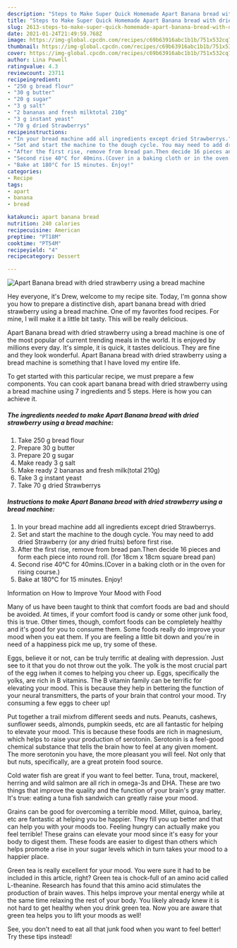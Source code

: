 ```yaml
---
description: "Steps to Make Super Quick Homemade Apart Banana bread with dried strawberry using a bread machine"
title: "Steps to Make Super Quick Homemade Apart Banana bread with dried strawberry using a bread machine"
slug: 2613-steps-to-make-super-quick-homemade-apart-banana-bread-with-dried-strawberry-using-a-bread-machine
date: 2021-01-24T21:49:59.768Z
image: https://img-global.cpcdn.com/recipes/c69b63916abc1b1b/751x532cq70/apart-banana-bread-with-dried-strawberry-using-a-bread-machine-recipe-main-photo.jpg
thumbnail: https://img-global.cpcdn.com/recipes/c69b63916abc1b1b/751x532cq70/apart-banana-bread-with-dried-strawberry-using-a-bread-machine-recipe-main-photo.jpg
cover: https://img-global.cpcdn.com/recipes/c69b63916abc1b1b/751x532cq70/apart-banana-bread-with-dried-strawberry-using-a-bread-machine-recipe-main-photo.jpg
author: Lina Powell
ratingvalue: 4.3
reviewcount: 23711
recipeingredient:
- "250 g bread flour"
- "30 g butter"
- "20 g sugar"
- "3 g salt"
- "2 bananas and fresh milktotal 210g"
- "3 g instant yeast"
- "70 g dried Strawberrys"
recipeinstructions:
- "In your bread machine add all ingredients except dried Strawberrys."
- "Set and start the machine to the dough cycle. You may need to add dried Strawberry (or any dried fruits) before first rise."
- "After the first rise, remove from bread pan.Then decide 16 pieces and form each piece into round roll. (for 18cm x 18cm square bread pan)"
- "Second rise 40°C for 40mins.(Cover in a baking cloth or in the oven for rising course.)"
- "Bake at 180°C for 15 minutes. Enjoy!"
categories:
- Recipe
tags:
- apart
- banana
- bread

katakunci: apart banana bread 
nutrition: 240 calories
recipecuisine: American
preptime: "PT18M"
cooktime: "PT54M"
recipeyield: "4"
recipecategory: Dessert

---
```



![Apart Banana bread with dried strawberry using a bread machine](https://img-global.cpcdn.com/recipes/c69b63916abc1b1b/751x532cq70/apart-banana-bread-with-dried-strawberry-using-a-bread-machine-recipe-main-photo.jpg)

Hey everyone, it's Drew, welcome to my recipe site. Today, I'm gonna show you how to prepare a distinctive dish, apart banana bread with dried strawberry using a bread machine. One of my favorites food recipes. For mine, I will make it a little bit tasty. This will be really delicious.

Apart Banana bread with dried strawberry using a bread machine is one of the most popular of current trending meals in the world. It is enjoyed by millions every day. It's simple, it is quick, it tastes delicious. They are fine and they look wonderful. Apart Banana bread with dried strawberry using a bread machine is something that I have loved my entire life.




To get started with this particular recipe, we must prepare a few components. You can cook apart banana bread with dried strawberry using a bread machine using 7 ingredients and 5 steps. Here is how you can achieve it.

<!--inarticleads1-->

##### The ingredients needed to make Apart Banana bread with dried strawberry using a bread machine:

1. Take 250 g bread flour
1. Prepare 30 g butter
1. Prepare 20 g sugar
1. Make ready 3 g salt
1. Make ready 2 bananas and fresh milk(total 210g)
1. Take 3 g instant yeast
1. Take 70 g dried Strawberrys




<!--inarticleads2-->

##### Instructions to make Apart Banana bread with dried strawberry using a bread machine:

1. In your bread machine add all ingredients except dried Strawberrys.
1. Set and start the machine to the dough cycle. You may need to add dried Strawberry (or any dried fruits) before first rise.
1. After the first rise, remove from bread pan.Then decide 16 pieces and form each piece into round roll. (for 18cm x 18cm square bread pan)
1. Second rise 40°C for 40mins.(Cover in a baking cloth or in the oven for rising course.)
1. Bake at 180°C for 15 minutes. Enjoy!




Information on How to Improve Your Mood with Food


Many of us have been taught to think that comfort foods are bad and should be avoided. At times, if your comfort food is candy or some other junk food, this is true. Other times, though, comfort foods can be completely healthy and it's good for you to consume them. Some foods really do improve your mood when you eat them. If you are feeling a little bit down and you're in need of a happiness pick me up, try some of these.

Eggs, believe it or not, can be truly terrific at dealing with depression. Just see to it that you do not throw out the yolk. The yolk is the most crucial part of the egg iwhen it comes to helping you cheer up. Eggs, specifically the yolks, are rich in B vitamins. The B vitamin family can be terrific for elevating your mood. This is because they help in bettering the function of your neural transmitters, the parts of your brain that control your mood. Try consuming a few eggs to cheer up!

Put together a trail mixfrom different seeds and nuts. Peanuts, cashews, sunflower seeds, almonds, pumpkin seeds, etc are all fantastic for helping to elevate your mood. This is because these foods are rich in magnesium, which helps to raise your production of serotonin. Serotonin is a feel-good chemical substance that tells the brain how to feel at any given moment. The more serotonin you have, the more pleasant you will feel. Not only that but nuts, specifically, are a great protein food source.

Cold water fish are great if you want to feel better. Tuna, trout, mackerel, herring and wild salmon are all rich in omega-3s and DHA. These are two things that improve the quality and the function of your brain's gray matter. It's true: eating a tuna fish sandwich can greatly raise your mood. 

Grains can be good for overcoming a terrible mood. Millet, quinoa, barley, etc are fantastic at helping you be happier. They fill you up better and that can help you with your moods too. Feeling hungry can actually make you feel terrible! These grains can elevate your mood since it's easy for your body to digest them. These foods are easier to digest than others which helps promote a rise in your sugar levels which in turn takes your mood to a happier place.

Green tea is really excellent for your mood. You were sure it had to be included in this article, right? Green tea is chock-full of an amino acid called L-theanine. Research has found that this amino acid stimulates the production of brain waves. This helps improve your mental energy while at the same time relaxing the rest of your body. You likely already knew it is not hard to get healthy when you drink green tea. Now you are aware that green tea helps you to lift your moods as well!

See, you don't need to eat all that junk food when you want to feel better! Try  these tips  instead!

